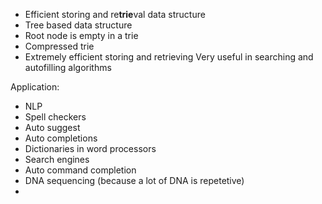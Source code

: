- Efficient storing and re**trie**val data structure
- Tree based data structure
- Root node is empty in a trie
- Compressed trie
- Extremely efficient storing and retrieving
Very useful in searching and autofilling algorithms

Application:
- NLP
- Spell checkers
- Auto suggest
- Auto completions
- Dictionaries in word processors
- Search engines
- Auto command completion
- DNA sequencing (because a lot of DNA is repetetive)
- 
